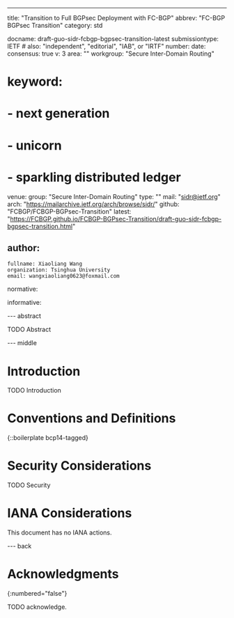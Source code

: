 ---
title: "Transition to Full BGPsec Deployment with FC-BGP"
abbrev: "FC-BGP BGPsec Transition"
category: std

docname: draft-guo-sidr-fcbgp-bgpsec-transition-latest
submissiontype: IETF  # also: "independent", "editorial", "IAB", or "IRTF"
number:
date:
consensus: true
v: 3
area: ""
workgroup: "Secure Inter-Domain Routing"
# keyword:
# - next generation
# - unicorn
# - sparkling distributed ledger
venue:
  group: "Secure Inter-Domain Routing"
  type: ""
  mail: "sidr@ietf.org"
  arch: "https://mailarchive.ietf.org/arch/browse/sidr/"
  github: "FCBGP/FCBGP-BGPsec-Transition"
  latest: "https://FCBGP.github.io/FCBGP-BGPsec-Transition/draft-guo-sidr-fcbgp-bgpsec-transition.html"

author:
 -
    fullname: Xiaoliang Wang
    organization: Tsinghua University
    email: wangxiaoliang0623@foxmail.com

normative:

informative:


--- abstract

TODO Abstract


--- middle

# Introduction

TODO Introduction


# Conventions and Definitions

{::boilerplate bcp14-tagged}


# Security Considerations

TODO Security


# IANA Considerations

This document has no IANA actions.


--- back

# Acknowledgments
{:numbered="false"}

TODO acknowledge.
